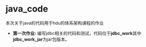 # java_code

本次关于java的代码用于hdu的体系架构课程的作业

- **第一次作业:** 编写jdbc相关的代码和测试，代码位于**jdbc_work**其中**jdbc_work_jar**为jar包版本。

